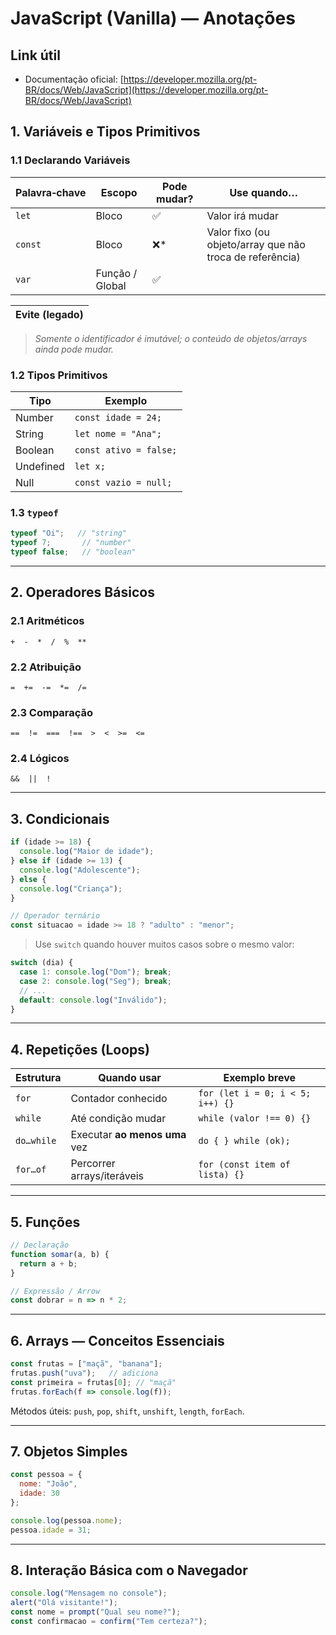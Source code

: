 # JavaScript (Vanilla) — Anotações
## Link útil
   - Documentação oficial: [https://developer.mozilla.org/pt-BR/docs/Web/JavaScript](https://developer.mozilla.org/pt-BR/docs/Web/JavaScript)

## 1. Variáveis e Tipos Primitivos

### 1.1 Declarando Variáveis

| Palavra‑chave | Escopo          | Pode mudar? | Use quando…                                              |
| ------------- | --------------- | ----------- | -------------------------------------------------------- |
| `let`         | Bloco           | ✅           | Valor irá mudar                                          |
| `const`       | Bloco           | ❌\*         | Valor fixo (ou objeto/array que não troca de referência) |
| `var`         | Função / Global | ✅           |                                                          |

| **Evite** (legado) |
| ------------------ |

> *Somente o identificador é imutável; o conteúdo de objetos/arrays ainda pode mudar.*

### 1.2 Tipos Primitivos

| Tipo      | Exemplo                |
| --------- | ---------------------- |
| Number    | `const idade = 24;`    |
| String    | `let nome = "Ana";`    |
| Boolean   | `const ativo = false;` |
| Undefined | `let x;`               |
| Null      | `const vazio = null;`  |

### 1.3 `typeof`

```js
typeof "Oi";   // "string"
typeof 7;       // "number"
typeof false;   // "boolean"
```

---

## 2. Operadores Básicos

### 2.1 Aritméticos

`+  -  *  /  %  **`

### 2.2 Atribuição

`=  +=  -=  *=  /=`

### 2.3 Comparação

`==  !=  ===  !==  >  <  >=  <=`

### 2.4 Lógicos

`&&  ||  !`

---

## 3. Condicionais

```js
if (idade >= 18) {
  console.log("Maior de idade");
} else if (idade >= 13) {
  console.log("Adolescente");
} else {
  console.log("Criança");
}

// Operador ternário
const situacao = idade >= 18 ? "adulto" : "menor";
```

> Use `switch` quando houver muitos casos sobre o mesmo valor:

```js
switch (dia) {
  case 1: console.log("Dom"); break;
  case 2: console.log("Seg"); break;
  // ...
  default: console.log("Inválido");
}
```

---

## 4. Repetições (Loops)

| Estrutura  | Quando usar                   | Exemplo breve                    |
| ---------- | ----------------------------- | -------------------------------- |
| `for`      | Contador conhecido            | `for (let i = 0; i < 5; i++) {}` |
| `while`    | Até condição mudar            | `while (valor !== 0) {}`         |
| `do…while` | Executar **ao menos uma** vez | `do { } while (ok);`             |
| `for…of`   | Percorrer arrays/iteráveis    | `for (const item of lista) {}`   |

---

## 5. Funções

```js
// Declaração
function somar(a, b) {
  return a + b;
}

// Expressão / Arrow
const dobrar = n => n * 2;
```

---

## 6. Arrays — Conceitos Essenciais

```js
const frutas = ["maçã", "banana"];
frutas.push("uva");   // adiciona
const primeira = frutas[0]; // "maçã"
frutas.forEach(f => console.log(f));
```

Métodos úteis: `push`, `pop`, `shift`, `unshift`, `length`, `forEach`.

---

## 7. Objetos Simples

```js
const pessoa = {
  nome: "João",
  idade: 30
};

console.log(pessoa.nome);
pessoa.idade = 31;
```

---

## 8. Interação Básica com o Navegador

```js
console.log("Mensagem no console");
alert("Olá visitante!");
const nome = prompt("Qual seu nome?");
const confirmacao = confirm("Tem certeza?");
```


